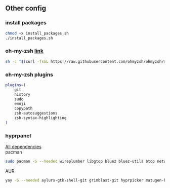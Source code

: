 ## Other config

### install packages
```zsh
chmod +x install_packages.sh
./install_packages.sh
```

### oh-my-zsh [link](https://ohmyz.sh/#install)
```zsh
sh -c "$(curl -fsSL https://raw.githubusercontent.com/ohmyzsh/ohmyzsh/master/tools/install.sh)"
```

### oh-my-zsh plugins
```zsh
plugins=(
	git
	history
	sudo
	emoji
	copypath
	zsh-autosuggestions
	zsh-syntax-highlighting
)
```

### hyprpanel
[All dependencies](https://hyprpanel.com/getting_started/installation.html#arch-1)<br>
pacman
```zsh
sudo pacman -S --needed wireplumber libgtop bluez bluez-utils btop networkmanager dart-sass wl-clipboard brightnessctl swww python upower pacman-contrib power-profiles-daemon gvfs wf-recorder
```
AUR
```zsh
yay -S --needed aylurs-gtk-shell-git grimblast-git hyprpicker matugen-bin python-gpustat hyprsunset-git
```

